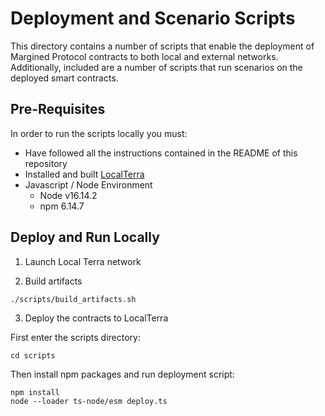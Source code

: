 # Deployment and Scenario Scripts

This directory contains a number of scripts that enable the deployment of Margined Protocol contracts to both local and external networks. Additionally, included are a number of scripts that run scenarios on the deployed smart contracts.

## Pre-Requisites

In order to run the scripts locally you must:

* Have followed all the instructions contained in the README of this repository
* Installed and built [LocalTerra](https://github.com/terra-money/LocalTerra)
* Javascript / Node Environment
  * Node v16.14.2
  * npm 6.14.7

## Deploy and Run Locally

1. Launch Local Terra network

2. Build artifacts

```
./scripts/build_artifacts.sh
```

3. Deploy the contracts to LocalTerra

First enter the scripts directory:
```
cd scripts
```

Then install npm packages and run deployment script:

```
npm install
node --loader ts-node/esm deploy.ts
```
